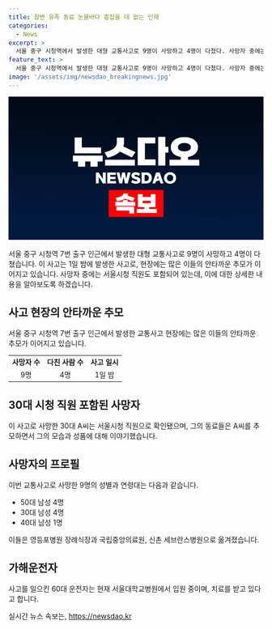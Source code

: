 ```yaml
---
title: 참변 유족 동료 눈물바다 흠잡을 데 없는 인재
categories:
  - News
excerpt: >
  서울 중구 시청역에서 발생한 대형 교통사고로 9명이 사망하고 4명이 다쳤다. 사망자 중에는 30대 사망자의 안치가 세브란스병원에 마련됐는데, 유족들의 슬픔이 감돌고 있다. 사망한 직원은 서울시청 세무과 직원으로 밝혀지며 동료들은 그를 착하고 훌륭한 인재로 추억하고 있다. 사고의 세부 내용과 현재 운전자의 건강 상태도 확인되고 있다.
feature_text: >
  서울 중구 시청역에서 발생한 대형 교통사고로 9명이 사망하고 4명이 다쳤다. 사망자 중에는 30대 사망자의 안치가 세브란스병원에 마련됐는데, 유족들의 슬픔이 감돌고 있다. 사망한 직원은 서울시청 세무과 직원으로 밝혀지며 동료들은 그를 착하고 훌륭한 인재로 추억하고 있다. 사고의 세부 내용과 현재 운전자의 건강 상태도 확인되고 있다.
image: '/assets/img/newsdao_breakingnews.jpg'
---
```


<p><img src="/assets/img/newsdao_breakingnews.jpg" alt="bookingtag 속보" /></p>

<p data-ke-size="size16">서울 중구 시청역 7번 출구 인근에서 발생한 대형 교통사고로 9명이 사망하고 4명이 다쳤습니다. 이 사고는 1일 밤에 발생한 사고로, 현장에는 많은 이들의 안타까운 추모가 이어지고 있습니다. 사망자 중에는 서울시청 직원도 포함되어 있는데, 이에 대한 상세한 내용을 알아보도록 하겠습니다.</p>

<h2 data-ke-size="size26">사고 현장의 안타까운 추모</h2>

<p data-ke-size="size16">서울 중구 시청역 7번 출구 인근에서 발생한 교통사고 현장에는 많은 이들의 안타까운 추모가 이어지고 있습니다.</p>

<table>
    <tbody>
        <tr>
            <td style="text-align: center; height: 17px;"><b>사망자 수</b></td>
            <td style="text-align: center; height: 17px;"><b>다친 사람 수</b></td>
            <td style="text-align: center; height: 17px;"><b>사고 일시</b></td>
        </tr>
        <tr>
            <td style="text-align: center; height: 17px;">9명</td>
            <td style="text-align: center; height: 17px;">4명</td>
            <td style="text-align: center; height: 17px;">1일 밤</td>
        </tr>
    </tbody>
</table>

<h2 data-ke-size="size26">30대 시청 직원 포함된 사망자</h2>

<p data-ke-size="size16">이 사고로 사망한 30대 A씨는 서울시청 직원으로 확인됐으며, 그의 동료들은 A씨를 추모하면서 그의 모습과 성품에 대해 이야기했습니다.</p>

<h2 data-ke-size="size26">사망자의 프로필</h2>

<p data-ke-size="size16">이번 교통사고로 사망한 9명의 성별과 연령대는 다음과 같습니다.</p>

<ul>
    <li>50대 남성 4명</li>
    <li>30대 남성 4명</li>
    <li>40대 남성 1명</li>
</ul>

<p data-ke-size="size16">이들은 영등포병원 장례식장과 국립중앙의료원, 신촌 세브란스병원으로 옮겨졌습니다.</p>

<h2 data-ke-size="size26">가해운전자</h2>

<p data-ke-size="size16">사고를 일으킨 60대 운전자는 현재 서울대학교병원에서 입원 중이며, 치료를 받고 있다고 합니다.</p>
실시간 뉴스 속보는, <a href="https://newsdao.kr" rel="dofollow">https://newsdao.kr</a>


